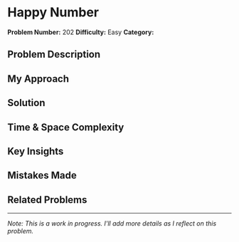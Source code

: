 # Happy Number

**Problem Number:** 202
**Difficulty:** Easy
**Category:** 

## Problem Description

## My Approach

## Solution

## Time & Space Complexity

## Key Insights

## Mistakes Made

## Related Problems

---
*Note: This is a work in progress. I'll add more details as I reflect on this problem.*
